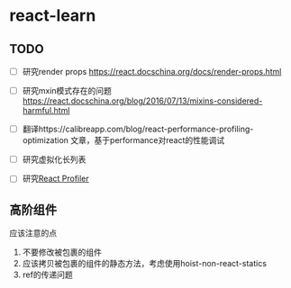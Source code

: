 # react-learn



## TODO


- [ ]  研究render props https://react.docschina.org/docs/render-props.html
- [ ] 研究mxin模式存在的问题 https://react.docschina.org/blog/2016/07/13/mixins-considered-harmful.html
- [ ] 翻译https://calibreapp.com/blog/react-performance-profiling-optimization 文章，基于performance对react的性能调试
- [ ] 研究虚拟化长列表
- [ ] 研究[React Profiler](https://react.docschina.org/blog/2018/09/10/introducing-the-react-profiler.html)



## 高阶组件

应该注意的点

1. 不要修改被包裹的组件
2. 应该拷贝被包裹的组件的静态方法，考虑使用hoist-non-react-statics
3. ref的传递问题


